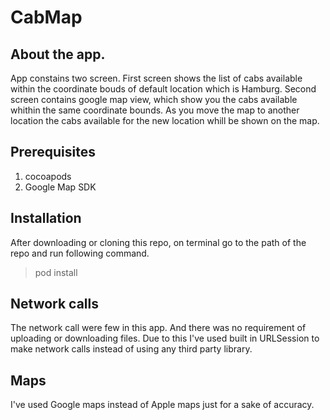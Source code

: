 # CabMap

## About the app.
App constains two screen.  First screen shows the list of cabs available within the coordinate bouds of default location which is Hamburg.  Second screen contains google map view, which show you the cabs available whithin the same coordinate bounds.  As you move the map to another location the cabs available for the new location whill be shown on the map.

## Prerequisites
1. cocoapods
2. Google Map SDK

## Installation
After downloading or cloning this repo, on terminal go to the path of the repo and run following command.
> pod install

## Network calls
The network call were few in this app.  And there was no requirement of uploading or downloading files.  Due to this I've used built in URLSession to make network calls instead of using any third party library.

## Maps
I've used Google maps instead of Apple maps just for a sake of accuracy.


